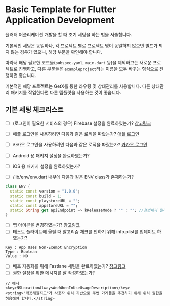 # Basic Template for Flutter Application Development
플러터 어플리케이션 개발을 할 때 초기 세팅을 하는 법을 서술합니다.

기본적인 세팅은 동일하나, 각 프로젝트 별로 프로젝트 명이 동일하지 않으면 빌드가 되지 않는 경우가 있으니, 해당 부분을 확인해야 합니다.

따라서 해당 필요한 코드들(`pubspec.yaml`, `main.dart` 등)을 제외하고는 새로운 프로젝트로 진행하고, 다른 부분들은 `exampleproject`라는 이름을 모두 바꾸는 형식으로 진행하면 좋습니다.

기본적인 해당 프로젝트는 GetX를 통한 라우팅 및 상태관리를 사용합니다. 다른 상태관리 패키지를 작업한다면 다른 템플릿을 사용하는 것이 좋습니다.

## 기본 세팅 체크리스트
- [ ] (로그인이 필요한 서비스의 경우) Firebase 설정을 완료하였는가? [참고링크](https://firebase.google.com/docs/flutter/setup?hl=ko&platform=ios)
- [ ] 애플 로그인을 사용하려면 다음과 같은 로직을 따랐는가? [애플 로그인](https://dalgoodori.tistory.com/49)
- [ ] 카카오 로그인을 사용하려면 다음과 같은 로직을 따랐는가? [카카오 로그인](https://developers.kakao.com/docs/latest/ko/kakaologin/flutter)
- [ ] Android 용 패키지 설정을 완료하였는가?
- [ ] iOS 용 패키지 설정을 완료하였는가?

- [ ] /lib/env/env.dart 내부에 다음과 같은 ENV class가 존재하는가?
```dart
class ENV {
  static const version = "1.0.0";
  static const build = 1;
  static const playstoreURL = "";
  static const appstoreURL = "";
  static String get apiEndpoint => kReleaseMode ? "" : ""; //첫번째가 릴리즈 모드시 사용할 버전
}
```
- [ ] 앱 아이콘을 변경하였는가? [참고링크](https://www.appicon.co/)
- [ ] 테스트 플라이트에 올릴 때 알고리즘 체크를 안하기 위해 info.plist를 업데이트 하였는가?
```
Key : App Uses Non-Exempt Encryption
Type : Boolean
Value : NO
```
- [ ] 배포 자동화를 위해 Fastlane 세팅을 완료하였는가? [참고링크](https://dev-yakuza.posstree.com/ko/flutter/fastlane/#%EC%95%88%EB%93%9C%EB%A1%9C%EC%9D%B4%EB%93%9C%EC%9A%A9-fastlane-%EC%8B%A4%ED%96%89)
- [ ] 권한 설정을 위한 메시지를 잘 작성하였는가?
```
// 예시
<key>NSLocationAlwaysAndWhenInUseUsageDescription</key>
<string>"깨끗해질지도"가 사용자 위치 기반으로 주변 가게들을 추천하기 위해 위치 권한을 허용해야 합니다.</string>
```

